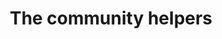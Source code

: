 ---
pid: MX172
title: The community helpers
location_transcription: the news+papers
zipcode: 
outside_phl: 
neighborhood: 
age: '7'
age_range: 6-13
instagram: 
image_file_name: MX_172.jpg
proposal_transcription: |-
  People need to change the president.
  People should stop shooting people. And make things right. You can help a community by helping people.
topic: Uplifting
topic_summary: '0'
type: Other No Form
keywords_other: community, help
credit: Ammad
image_labels: 
twitter: 
facebook: 
permalink: "/monuments/mx172/"
layout: item-page
---